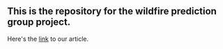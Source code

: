 ## This is the repository for the wildfire prediction group project.
Here's the [link](https://medium.com/@martinforsberg99/awesome-ai-project-2cfd89f12c0b) to our article.
